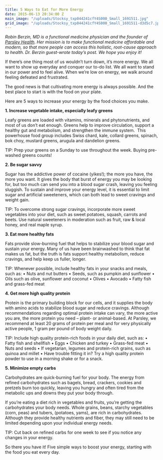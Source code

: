 ```yaml
---
title: 5 Ways to Eat for More Energy
date: 2015-06-13 20:34:00 Z
main_image: "/uploads/Stocksy_txp044241cfY4S000_Small_1691511.jpg"
grid_image: "/uploads/Stocksy_txp044241cfY4S000_Small_1691511-d3d5c7.jpg"
---
```


*Robin Berzin, MD is a functional medicine physician and the founder of <a href="http://parsleyhealth.co/" target="_blank">Parsley Health</a>. Her mission is to make functional medicine affordable and modern, so that more people can access this holistic, root-cause approach to health. Dr. Berzin guest-wrote today’s post. We hope you enjoy it!*

If there’s one thing most of us wouldn’t turn down, it’s more energy. We all want to show up everyday and conquer our to-do list. We all want to stand in our power and to feel alive. When we’re low on energy, we walk around feeling defeated and frustrated.

The good news is that cultivating more energy is always possible. And the best place to start is with the food on your plate.

Here are 5 ways to increase your energy by the food choices you make.

**1. Increase vegetable intake, especially leafy greens**

Leafy greens are loaded with vitamins, minerals and phytonutrients, and most of us don’t eat enough. Greens help to improve circulation, support a healthy gut and metabolism, and strengthen the immune system.  This powerhouse food group includes Swiss chard, kale, collard greens, spinach, bok choy, mustard greens, arugula and dandelion greens.

TIP: Prep your greens on a Sunday to use throughout the week. Buying pre-washed greens counts!

**2. Be sugar savvy**

Sugar has the addictive power of cocaine (yikes!); the more you have, the more you want. It gives the body that burst of energy you may be looking for, but too much can send you into a blood sugar crash, leaving you feeling sluggish. To sustain and improve your energy level, it is essential to limit sugar and artificial sweeteners, which can both lead to sweet cravings and weight gain.

TIP: To overcome strong sugar cravings, incorporate more sweet vegetables into your diet, such as sweet potatoes, squash, carrots and beets. Use natural sweeteners in moderation such as fruit, raw & local honey, and real maple syrup.

**3. Eat more healthy fats**

Fats provide slow-burning fuel that helps to stabilize your blood sugar and sustain your energy. Many of us have been brainwashed to think that fat makes us fat, but the truth is fats support healthy metabolism, reduce cravings, and help keep us fuller, longer.

TIP: Whenever possible, include healthy fats in your snacks and meals, such as:
• Nuts and nut butters
• Seeds, such as pumpkin and sunflower
• Oils such as olive, sunflower and coconut
• Olives
• Avocado
• Fatty fish and grass-fed meat

**4. Get more high quality protein**

Protein is the primary building block for our cells, and it supplies the body with amino acids to stabilize blood sugar and reduce cravings. Although recommendations regarding optimal protein intake can vary, the more active you are, the more protein you need – plant- or animal-based. At Parsley, we recommend at least 20 grams of protein per meal and for very physically active people, 1 gram per pound of body weight daily.

TIP: Include high quality protein-rich foods in your daily diet, such as:
• Fatty fish and shellfish
• Eggs
• Chicken and turkey
• Grass-fed meat
• Nuts and seeds
• If vegetarian, legumes and protein-rich grains, such as quinoa and millet
• Have trouble fitting it in? Try a high quality protein powder to use in a morning shake or for a snack.

**5. Minimize empty carbs**

Carbohydrates are quick-burning fuel for your body. The energy from refined carbohydrates such as bagels, bread, crackers, cookies and pretzels burn too quickly, leaving you hungry and often tired from the metabolic ups and downs they put your body through.

If you’re eating a diet rich in vegetables and fruits, you’re getting the carbohydrates your body needs. Whole grains, beans, starchy vegetables (corn, peas) and tubers, (potatoes, yams), are rich in carbohydrates. Although they provide healthy nutrients and fiber, they may still need to be limited depending upon your individual energy needs.

TIP: Cut back on refined carbs for one week to see if you notice any changes in your energy.

So there you have it! Five simple ways to boost your energy, starting with the food you eat every day.